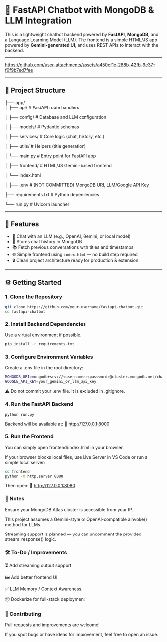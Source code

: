 # 🧠 FastAPI Chatbot with MongoDB & LLM Integration

This is a lightweight chatbot backend powered by **FastAPI**, **MongoDB**, and a Language Learning Model (LLM). The frontend is a simple HTML/JS app powered by **Gemini-generated UI**, and uses REST APIs to interact with the backend.

---


https://github.com/user-attachments/assets/a450cf1e-288b-42fb-9e37-f0f9b7ed7fee


---
## 📁 Project Structure  
├── app/  
│ ├── api/   # FastAPI route handlers 

│ ├── config/ # Database and LLM configuration 

│ ├── models/ # Pydantic schemas 

│ ├── services/ # Core logic (chat, history, etc.) 

│ ├── utils/ # Helpers (title generation) 

│ └── main.py # Entry point for FastAPI app 

│
├── frontend/ # HTML/JS Gemini-based frontend 

│ └── index.html 

│
├── .env # (NOT COMMITTED) MongoDB URI, LLM/Google API Key 

├── requirements.txt # Python dependencies 

└── run.py # Uvicorn launcher

---

## 🚀 Features

- 🧠 Chat with an LLM (e.g., OpenAI, Gemini, or local model)
- 💬 Stores chat history in MongoDB
- 📚 Fetch previous conversations with titles and timestamps
- 🌐 Simple frontend using `index.html` — no build step required
- 🔒 Clean project architecture ready for production & extension

---

## ⚙️ Getting Started

### 1. Clone the Repository

```bash
git clone https://github.com/your-username/fastapi-chatbot.git
cd fastapi-chatbot
```
### 2. Install Backend Dependencies
Use a virtual environment if possible. 
```bash 
pip install -r requirements.txt
```
### 3. Configure Environment Variables
Create a .env file in the root directory:
```bash
MONGODB_URI=mongodb+srv://<username>:<password>@cluster.mongodb.net/chatdb?retryWrites=true&w=majority
GOOGLE_API_KEY=your_gemini_or_llm_api_key
```
⚠️ Do not commit your .env file. It is excluded in .gitignore.

### 4. Run the FastAPI Backend
```bash
python run.py
```
Backend will be available at:
📍 http://127.0.0.1:8000

### 5. Run the Frontend
You can simply open frontend/index.html in your browser.

If your browser blocks local files, use Live Server in VS Code or run a simple local server:
```bash 
cd frontend
python -m http.server 8080
```
Then open:
📍 http://127.0.0.1:8080

### 🔐 Notes
Ensure your MongoDB Atlas cluster is accessible from your IP.

This project assumes a Gemini-style or OpenAI-compatible ainvoke() method for LLMs.

Streaming support is planned — you can uncomment the provided stream_response() logic.

### 🛠️ To-Do / Improvements

⏳ Add streaming output support

🖼️ Add better frontend UI

✅ LLM Memory / Context Awareness.


📦 Dockerize for full-stack deployment

### 🤝 Contributing
Pull requests and improvements are welcome! 

If you spot bugs or have ideas for improvement, feel free to open an issue.

